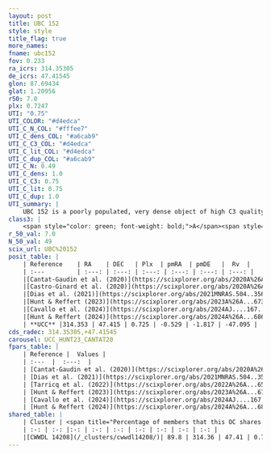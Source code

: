 ```yaml
---
layout: post
title: UBC 152
style: style
title_flag: true
more_names: 
fname: ubc152
fov: 0.233
ra_icrs: 314.35305
de_icrs: 47.41545
glon: 87.69434
glat: 1.20956
r50: 7.0
plx: 0.7247
UTI: "0.75"
UTI_COLOR: "#d4edca"
UTI_C_N_COL: "#fffee7"
UTI_C_dens_COL: "#a6cab9"
UTI_C_C3_COL: "#d4edca"
UTI_C_lit_COL: "#d4edca"
UTI_C_dup_COL: "#a6cab9"
UTI_C_N: 0.49
UTI_C_dens: 1.0
UTI_C_C3: 0.75
UTI_C_lit: 0.75
UTI_C_dup: 1.0
UTI_summary: |
    UBC 152 is a poorly populated, very dense object of high C3 quality. It is well-studied in the literature. This object shares a large percentage of members with a later reported entry.
class3: |
    <span style="color: green; font-weight: bold;">A</span><span style="color: #FFC300; font-weight: bold;">B</span>
r_50_val: 7.0
N_50_val: 49
scix_url: UBC%20152
posit_table: |
    | Reference    | RA    | DEC   | Plx  | pmRA  | pmDE   |  Rv  |
    | :---         | :---: | :---: | :---: | :---: | :---: | :---: |
    |[Cantat-Gaudin et al. (2020)](https://scixplorer.org/abs/2020A%26A...640A...1C) | 314.345 | 47.367 | 0.714 | -0.548 | -1.77 | -- |
    |[Castro-Ginard et al. (2020)](https://scixplorer.org/abs/2020A%26A...635A..45C) | 314.347 | 47.352 | 0.711 | -0.548 | -1.764 | -- |
    |[Dias et al. (2021)](https://scixplorer.org/abs/2021MNRAS.504..356D) | 314.357 | 47.368 | 0.707 | -0.534 | -1.747 | -- |
    |[Hunt & Reffert (2023)](https://scixplorer.org/abs/2023A%26A...673A.114H) | 314.342 | 47.418 | 0.722 | -0.502 | -1.815 | -20.731 |
    |[Cavallo et al. (2024)](https://scixplorer.org/abs/2024AJ....167...12C) | 314.331 | 47.397 | 0.722 | -- | -- | -- |
    |[Hunt & Reffert (2024)](https://scixplorer.org/abs/2024A%26A...686A..42H) | 314.342 | 47.418 | 0.722 | -0.502 | -1.815 | -20.731 |
    | **UCC** |314.353 | 47.415 | 0.725 | -0.529 | -1.817 | -47.095 | 
cds_radec: 314.35305,+47.41545
carousel: UCC_HUNT23_CANTAT20
fpars_table: |
    | Reference |  Values |
    | :---  |  :---:  |
    | [Cantat-Gaudin et al. (2020)](https://scixplorer.org/abs/2020A%26A...640A...1C) | `AVNN=1.51, DMNN=10.68, AgeNN=8.49` |
    | [Dias et al. (2021)](https://scixplorer.org/abs/2021MNRAS.504..356D) | `Av=1.961, Dist=1363, logage=8.049, [Fe/H]=0.282` |
    | [Tarricq et al. (2022)](https://scixplorer.org/abs/2022A%26A...659A..59T) | `Dist=1335, logAgeNN=8.51` |
    | [Hunt & Reffert (2023)](https://scixplorer.org/abs/2023A%26A...673A.114H) | `AV50=1.792, diffAV50=1.587, MOD50=10.626, logAge50=8.213` |
    | [Cavallo et al. (2024)](https://scixplorer.org/abs/2024AJ....167...12C) | `AV50=1.79, dMod50=10.82, logAge50=8.29, [Fe/H]50=0.53` |
    | [Hunt & Reffert (2024)](https://scixplorer.org/abs/2024A%26A...686A..42H) | `MassJ=264.254` |
shared_table: |
    | Cluster | <span title="Percentage of members that this OC shares with the ones listed">%</span>   | RA   | DEC   | Plx   | pmRA  | pmDE  | Rv | UTI |
    | :-: | :-: |:-: | :-: | :-: | :-: | :-: | :-: | :-: |
    |[CWWDL 14208](/_clusters/cwwdl14208/)| 89.8 | 314.36 | 47.41 | 0.73 | -0.52 | -1.82 | -47.1 |0.02 |
---
```

